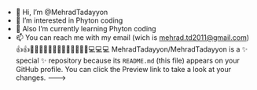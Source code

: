 - 👋 Hi, I’m @MehradTadayyon
- 👀 I’m interested in Phyton coding
- 🌱 Also I’m currently learning Phyton coding
- 📫 You can reach me with my email (wich is mehrad.td2011@gmail.com)
👍👍🎉🎉🎉👨‍💻👨‍💻👨‍💻👨‍💻👨‍💻💻💻💻
MehradTadayyon/MehradTadayyon is a ✨ special ✨ repository because its `README.md` (this file) appears on your GitHub profile.
You can click the Preview link to take a look at your changes.
--->
